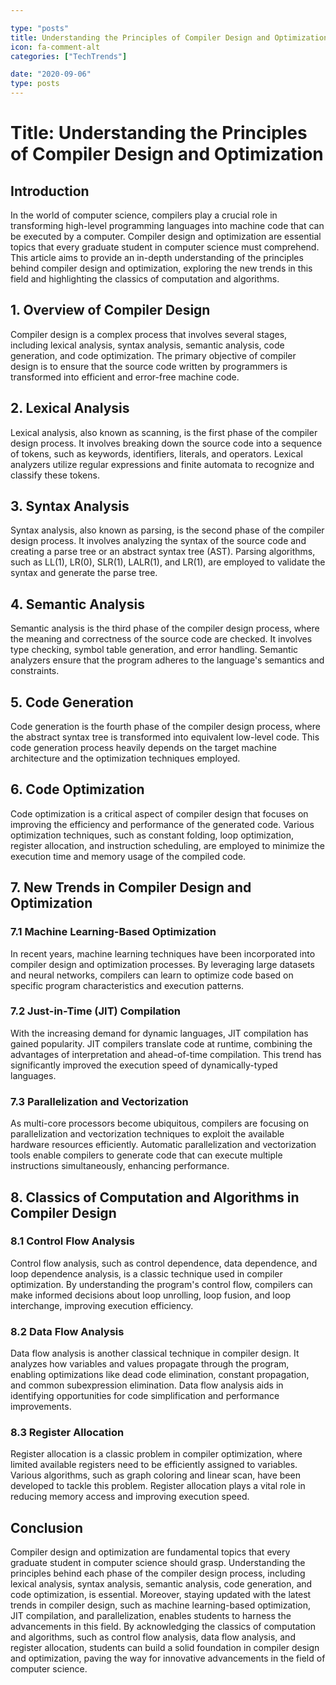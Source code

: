```yaml
---

type: "posts"
title: Understanding the Principles of Compiler Design and Optimization
icon: fa-comment-alt
categories: ["TechTrends"]

date: "2020-09-06"
type: posts
---
```



# Title: Understanding the Principles of Compiler Design and Optimization

## Introduction

In the world of computer science, compilers play a crucial role in transforming high-level programming languages into machine code that can be executed by a computer. Compiler design and optimization are essential topics that every graduate student in computer science must comprehend. This article aims to provide an in-depth understanding of the principles behind compiler design and optimization, exploring the new trends in this field and highlighting the classics of computation and algorithms.

## 1. Overview of Compiler Design

Compiler design is a complex process that involves several stages, including lexical analysis, syntax analysis, semantic analysis, code generation, and code optimization. The primary objective of compiler design is to ensure that the source code written by programmers is transformed into efficient and error-free machine code.

## 2. Lexical Analysis

Lexical analysis, also known as scanning, is the first phase of the compiler design process. It involves breaking down the source code into a sequence of tokens, such as keywords, identifiers, literals, and operators. Lexical analyzers utilize regular expressions and finite automata to recognize and classify these tokens.

## 3. Syntax Analysis

Syntax analysis, also known as parsing, is the second phase of the compiler design process. It involves analyzing the syntax of the source code and creating a parse tree or an abstract syntax tree (AST). Parsing algorithms, such as LL(1), LR(0), SLR(1), LALR(1), and LR(1), are employed to validate the syntax and generate the parse tree.

## 4. Semantic Analysis

Semantic analysis is the third phase of the compiler design process, where the meaning and correctness of the source code are checked. It involves type checking, symbol table generation, and error handling. Semantic analyzers ensure that the program adheres to the language's semantics and constraints.

## 5. Code Generation

Code generation is the fourth phase of the compiler design process, where the abstract syntax tree is transformed into equivalent low-level code. This code generation process heavily depends on the target machine architecture and the optimization techniques employed.

## 6. Code Optimization

Code optimization is a critical aspect of compiler design that focuses on improving the efficiency and performance of the generated code. Various optimization techniques, such as constant folding, loop optimization, register allocation, and instruction scheduling, are employed to minimize the execution time and memory usage of the compiled code.

## 7. New Trends in Compiler Design and Optimization

### 7.1 Machine Learning-Based Optimization

In recent years, machine learning techniques have been incorporated into compiler design and optimization processes. By leveraging large datasets and neural networks, compilers can learn to optimize code based on specific program characteristics and execution patterns.

### 7.2 Just-in-Time (JIT) Compilation

With the increasing demand for dynamic languages, JIT compilation has gained popularity. JIT compilers translate code at runtime, combining the advantages of interpretation and ahead-of-time compilation. This trend has significantly improved the execution speed of dynamically-typed languages.

### 7.3 Parallelization and Vectorization

As multi-core processors become ubiquitous, compilers are focusing on parallelization and vectorization techniques to exploit the available hardware resources efficiently. Automatic parallelization and vectorization tools enable compilers to generate code that can execute multiple instructions simultaneously, enhancing performance.

## 8. Classics of Computation and Algorithms in Compiler Design

### 8.1 Control Flow Analysis

Control flow analysis, such as control dependence, data dependence, and loop dependence analysis, is a classic technique used in compiler optimization. By understanding the program's control flow, compilers can make informed decisions about loop unrolling, loop fusion, and loop interchange, improving execution efficiency.

### 8.2 Data Flow Analysis

Data flow analysis is another classical technique in compiler design. It analyzes how variables and values propagate through the program, enabling optimizations like dead code elimination, constant propagation, and common subexpression elimination. Data flow analysis aids in identifying opportunities for code simplification and performance improvements.

### 8.3 Register Allocation

Register allocation is a classic problem in compiler optimization, where limited available registers need to be efficiently assigned to variables. Various algorithms, such as graph coloring and linear scan, have been developed to tackle this problem. Register allocation plays a vital role in reducing memory access and improving execution speed.

## Conclusion

Compiler design and optimization are fundamental topics that every graduate student in computer science should grasp. Understanding the principles behind each phase of the compiler design process, including lexical analysis, syntax analysis, semantic analysis, code generation, and code optimization, is essential. Moreover, staying updated with the latest trends in compiler design, such as machine learning-based optimization, JIT compilation, and parallelization, enables students to harness the advancements in this field. By acknowledging the classics of computation and algorithms, such as control flow analysis, data flow analysis, and register allocation, students can build a solid foundation in compiler design and optimization, paving the way for innovative advancements in the field of computer science.
